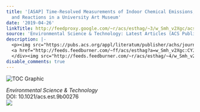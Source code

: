 ```yaml
---
title: '[ASAP] Time-Resolved Measurements of Indoor Chemical Emissions, Deposition,
  and Reactions in a University Art Museum'
date: '2019-04-26'
linkTitle: http://feedproxy.google.com/~r/acs/esthag/~3/w_Smh_v2Xgc/acs.est.9b00276
source: 'Environmental Science & Technology: Latest Articles (ACS Publications)'
description: |-
  <p><img src="https://pubs.acs.org/appl/literatum/publisher/achs/journals/content/esthag/0/esthag.ahead-of-print/acs.est.9b00276/20190426/images/medium/es-2019-00276n_0006.gif" alt="TOC Graphic"/></p><div><cite>Environmental Science & Technology</cite></div><div>DOI: 10.1021/acs.est.9b00276</div><div class="feedflare">
  <a href="http://feeds.feedburner.com/~ff/acs/esthag?a=w_Smh_v2Xgc:CYJe5Ij-ONY:yIl2AUoC8zA"><img src="http://feeds.feedburner.com/~ff/acs/esthag?d=yIl2AUoC8zA" border="0"></img></a>
  </div><img src="http://feeds.feedburner.com/~r/acs/esthag/~4/w_Smh_v2Xgc" height="1" width="1" ...
disable_comments: true
---
```

<p><img src="https://pubs.acs.org/appl/literatum/publisher/achs/journals/content/esthag/0/esthag.ahead-of-print/acs.est.9b00276/20190426/images/medium/es-2019-00276n_0006.gif" alt="TOC Graphic"/></p><div><cite>Environmental Science & Technology</cite></div><div>DOI: 10.1021/acs.est.9b00276</div><div class="feedflare">
<a href="http://feeds.feedburner.com/~ff/acs/esthag?a=w_Smh_v2Xgc:CYJe5Ij-ONY:yIl2AUoC8zA"><img src="http://feeds.feedburner.com/~ff/acs/esthag?d=yIl2AUoC8zA" border="0"></img></a>
</div><img src="http://feeds.feedburner.com/~r/acs/esthag/~4/w_Smh_v2Xgc" height="1" width="1" ...